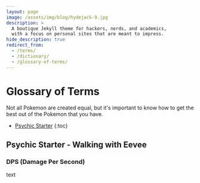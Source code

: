 ```yaml
---
layout: page
image: /assets/img/blog/hydejack-9.jpg
description: >
  A boutique Jekyll theme for hackers, nerds, and academics,
  with a focus on personal sites that are meant to impress.
hide_description: true
redirect_from:
  - /terms/
  - /dictionary/
  - /glossary-of-terms/
---
```


# Glossary of Terms

Not all Pokemon are created equal, but it's important to know how to get the best out of the Pokemon that you have.

* [Psychic Starter](#moveset---break-out-those-tms-or-not)
{:toc}


## Psychic Starter - Walking with Eevee

### DPS (Damage Per Second)
text
